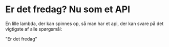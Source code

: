 # Er det fredag? Nu som et API

En lille lambda, der kan spinnes op, så man har et api, der kan svare på det vigtigste af alle spørgsmål:

"Er det fredag"
